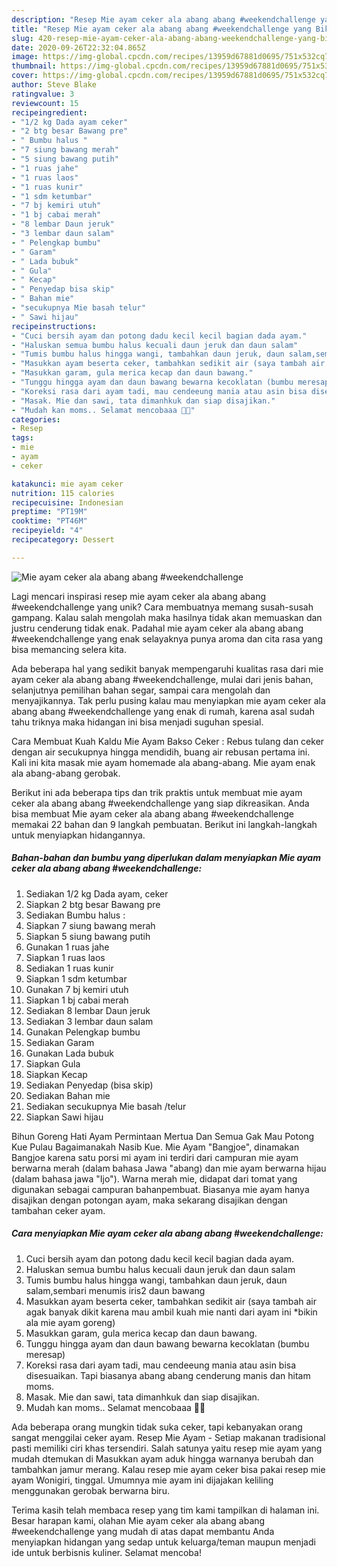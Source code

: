 ```yaml
---
description: "Resep Mie ayam ceker ala abang abang #weekendchallenge yang Bikin Ngiler"
title: "Resep Mie ayam ceker ala abang abang #weekendchallenge yang Bikin Ngiler"
slug: 420-resep-mie-ayam-ceker-ala-abang-abang-weekendchallenge-yang-bikin-ngiler
date: 2020-09-26T22:32:04.865Z
image: https://img-global.cpcdn.com/recipes/13959d67881d0695/751x532cq70/mie-ayam-ceker-ala-abang-abang-weekendchallenge-foto-resep-utama.jpg
thumbnail: https://img-global.cpcdn.com/recipes/13959d67881d0695/751x532cq70/mie-ayam-ceker-ala-abang-abang-weekendchallenge-foto-resep-utama.jpg
cover: https://img-global.cpcdn.com/recipes/13959d67881d0695/751x532cq70/mie-ayam-ceker-ala-abang-abang-weekendchallenge-foto-resep-utama.jpg
author: Steve Blake
ratingvalue: 3
reviewcount: 15
recipeingredient:
- "1/2 kg Dada ayam ceker"
- "2 btg besar Bawang pre"
- " Bumbu halus "
- "7 siung bawang merah"
- "5 siung bawang putih"
- "1 ruas jahe"
- "1 ruas laos"
- "1 ruas kunir"
- "1 sdm ketumbar"
- "7 bj kemiri utuh"
- "1 bj cabai merah"
- "8 lembar Daun jeruk"
- "3 lembar daun salam"
- " Pelengkap bumbu"
- " Garam"
- " Lada bubuk"
- " Gula"
- " Kecap"
- " Penyedap bisa skip"
- " Bahan mie"
- "secukupnya Mie basah telur"
- " Sawi hijau"
recipeinstructions:
- "Cuci bersih ayam dan potong dadu kecil kecil bagian dada ayam."
- "Haluskan semua bumbu halus kecuali daun jeruk dan daun salam"
- "Tumis bumbu halus hingga wangi, tambahkan daun jeruk, daun salam,sembari menumis iris2 daun bawang"
- "Masukkan ayam beserta ceker, tambahkan sedikit air (saya tambah air agak banyak dikit karena mau ambil kuah mie nanti dari ayam ini *bikin ala mie ayam goreng)"
- "Masukkan garam, gula merica kecap dan daun bawang."
- "Tunggu hingga ayam dan daun bawang bewarna kecoklatan (bumbu meresap)"
- "Koreksi rasa dari ayam tadi, mau cendeeung mania atau asin bisa disesuaikan. Tapi biasanya abang abang cenderung manis dan hitam moms."
- "Masak. Mie dan sawi, tata dimanhkuk dan siap disajikan."
- "Mudah kan moms.. Selamat mencobaaa 🥰🥰"
categories:
- Resep
tags:
- mie
- ayam
- ceker

katakunci: mie ayam ceker 
nutrition: 115 calories
recipecuisine: Indonesian
preptime: "PT19M"
cooktime: "PT46M"
recipeyield: "4"
recipecategory: Dessert

---
```



![Mie ayam ceker ala abang abang #weekendchallenge](https://img-global.cpcdn.com/recipes/13959d67881d0695/751x532cq70/mie-ayam-ceker-ala-abang-abang-weekendchallenge-foto-resep-utama.jpg)

Lagi mencari inspirasi resep mie ayam ceker ala abang abang #weekendchallenge yang unik? Cara membuatnya memang susah-susah gampang. Kalau salah mengolah maka hasilnya tidak akan memuaskan dan justru cenderung tidak enak. Padahal mie ayam ceker ala abang abang #weekendchallenge yang enak selayaknya punya aroma dan cita rasa yang bisa memancing selera kita.

Ada beberapa hal yang sedikit banyak mempengaruhi kualitas rasa dari mie ayam ceker ala abang abang #weekendchallenge, mulai dari jenis bahan, selanjutnya pemilihan bahan segar, sampai cara mengolah dan menyajikannya. Tak perlu pusing kalau mau menyiapkan mie ayam ceker ala abang abang #weekendchallenge yang enak di rumah, karena asal sudah tahu triknya maka hidangan ini bisa menjadi suguhan spesial.

Cara Membuat Kuah Kaldu Mie Ayam Bakso Ceker : Rebus tulang dan ceker dengan air secukupnya hingga mendidih, buang air rebusan pertama ini. Kali ini kita masak mie ayam homemade ala abang-abang. Mie ayam enak ala abang-abang gerobak.


Berikut ini ada beberapa tips dan trik praktis untuk membuat mie ayam ceker ala abang abang #weekendchallenge yang siap dikreasikan. Anda bisa membuat Mie ayam ceker ala abang abang #weekendchallenge memakai 22 bahan dan 9 langkah pembuatan. Berikut ini langkah-langkah untuk menyiapkan hidangannya.

<!--inarticleads1-->

##### Bahan-bahan dan bumbu yang diperlukan dalam menyiapkan Mie ayam ceker ala abang abang #weekendchallenge:

1. Sediakan 1/2 kg Dada ayam, ceker
1. Siapkan 2 btg besar Bawang pre
1. Sediakan  Bumbu halus :
1. Siapkan 7 siung bawang merah
1. Siapkan 5 siung bawang putih
1. Gunakan 1 ruas jahe
1. Siapkan 1 ruas laos
1. Sediakan 1 ruas kunir
1. Siapkan 1 sdm ketumbar
1. Gunakan 7 bj kemiri utuh
1. Siapkan 1 bj cabai merah
1. Sediakan 8 lembar Daun jeruk
1. Sediakan 3 lembar daun salam
1. Gunakan  Pelengkap bumbu
1. Sediakan  Garam
1. Gunakan  Lada bubuk
1. Siapkan  Gula
1. Siapkan  Kecap
1. Sediakan  Penyedap (bisa skip)
1. Sediakan  Bahan mie
1. Sediakan secukupnya Mie basah /telur
1. Siapkan  Sawi hijau


Bihun Goreng Hati Ayam Permintaan Mertua Dan Semua Gak Mau Potong Kue Pulau Bagaimanakah Nasib Kue. Mie Ayam &#34;Bangjoe&#34;, dinamakan Bangjoe karena satu porsi mi ayam ini terdiri dari campuran mie ayam berwarna merah (dalam bahasa Jawa &#34;abang) dan mie ayam berwarna hijau (dalam bahasa jawa &#34;Ijo&#34;). Warna merah mie, didapat dari tomat yang digunakan sebagai campuran bahanpembuat. Biasanya mie ayam hanya disajikan dengan potongan ayam, maka sekarang disajikan dengan tambahan ceker ayam. 

<!--inarticleads2-->

##### Cara menyiapkan Mie ayam ceker ala abang abang #weekendchallenge:

1. Cuci bersih ayam dan potong dadu kecil kecil bagian dada ayam.
1. Haluskan semua bumbu halus kecuali daun jeruk dan daun salam
1. Tumis bumbu halus hingga wangi, tambahkan daun jeruk, daun salam,sembari menumis iris2 daun bawang
1. Masukkan ayam beserta ceker, tambahkan sedikit air (saya tambah air agak banyak dikit karena mau ambil kuah mie nanti dari ayam ini *bikin ala mie ayam goreng)
1. Masukkan garam, gula merica kecap dan daun bawang.
1. Tunggu hingga ayam dan daun bawang bewarna kecoklatan (bumbu meresap)
1. Koreksi rasa dari ayam tadi, mau cendeeung mania atau asin bisa disesuaikan. Tapi biasanya abang abang cenderung manis dan hitam moms.
1. Masak. Mie dan sawi, tata dimanhkuk dan siap disajikan.
1. Mudah kan moms.. Selamat mencobaaa 🥰🥰


Ada beberapa orang mungkin tidak suka ceker, tapi kebanyakan orang sangat menggilai ceker ayam. Resep Mie Ayam - Setiap makanan tradisional pasti memiliki ciri khas tersendiri. Salah satunya yaitu resep mie ayam yang mudah dtemukan di Masukkan ayam aduk hingga warnanya berubah dan tambahkan jamur merang. Kalau resep mie ayam ceker bisa pakai resep mie ayam Wonigiri, tinggal. Umumnya mie ayam ini dijajakan keliling menggunakan gerobak berwarna biru. 

Terima kasih telah membaca resep yang tim kami tampilkan di halaman ini. Besar harapan kami, olahan Mie ayam ceker ala abang abang #weekendchallenge yang mudah di atas dapat membantu Anda menyiapkan hidangan yang sedap untuk keluarga/teman maupun menjadi ide untuk berbisnis kuliner. Selamat mencoba!
